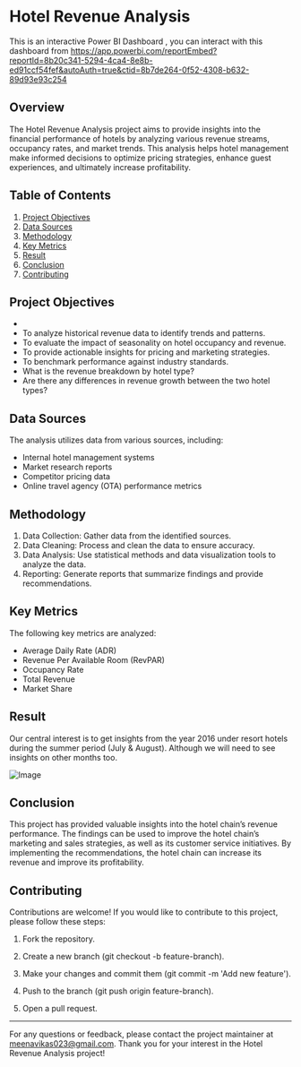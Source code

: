 # Hotel Revenue Analysis 

This is an interactive Power BI Dashboard , you can interact with this dashboard from 
https://app.powerbi.com/reportEmbed?reportId=8b20c341-5294-4ca4-8e8b-ed91ccf54fef&autoAuth=true&ctid=8b7de264-0f52-4308-b632-89d93e93c254
## Overview

The Hotel Revenue Analysis project aims to provide insights into the financial performance of hotels by analyzing various revenue streams, occupancy rates, and market trends. This analysis helps hotel management make informed decisions to optimize pricing strategies, enhance guest experiences, and ultimately increase profitability.

## Table of Contents

1. [Project Objectives](#project-objectives)
2. [Data Sources](#data-sources)
3. [Methodology](#methodology)
4. [Key Metrics](#key-metrics)
5. [Result](#result)
6. [Conclusion](#conclusion)
7. [Contributing](#contributing)


## Project Objectives

- 
- To analyze historical revenue data to identify trends and patterns.
- To evaluate the impact of seasonality on hotel occupancy and revenue.
- To provide actionable insights for pricing and marketing strategies.
- To benchmark performance against industry standards.
- What is the revenue breakdown by hotel type?
- Are there any differences in revenue growth between the two hotel types?


## Data Sources

The analysis utilizes data from various sources, including:

- Internal hotel management systems
- Market research reports
- Competitor pricing data
- Online travel agency (OTA) performance metrics



## Methodology

1. Data Collection: Gather data from the identified sources.
2. Data Cleaning: Process and clean the data to ensure accuracy.
3. Data Analysis: Use statistical methods and data visualization tools to analyze the data.
4. Reporting: Generate reports that summarize findings and provide recommendations.

## Key Metrics

The following key metrics are analyzed:

- Average Daily Rate (ADR)
- Revenue Per Available Room (RevPAR)
- Occupancy Rate
- Total Revenue
- Market Share


## Result 
Our central interest is to get insights from the year 2016 under resort hotels during the summer period (July & August). Although we will need to see insights on other months too.

![Image](https://github.com/user-attachments/assets/24769690-897b-4ab9-9ca3-c3284750ae99)



## Conclusion

This project has provided valuable insights into the hotel chain’s revenue performance. The findings can be used to improve the hotel chain’s marketing and sales strategies, as well as its customer service initiatives. By implementing the recommendations, the hotel chain can increase its revenue and improve its profitability.





## Contributing

Contributions are welcome! If you would like to contribute to this project, please follow these steps:

  1. Fork the repository.
   2. Create a new branch (git checkout -b feature-branch).

   3. Make your changes and commit them (git commit -m 'Add new feature').

4. Push to the branch (git push origin feature-branch).
5. Open a pull request.


---

For any questions or feedback, please contact the project maintainer at meenavikas023@gmail.com. Thank you for your interest in the Hotel Revenue Analysis project!
